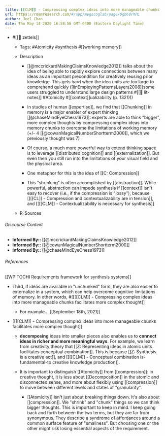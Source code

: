 ```yaml
---
title: [[CLM]] - Compressing complex ideas into more manageable chunks facilitates more complex thought
url: https://roamresearch.com/#/app/megacoglab/page/0gb6dThPL
author: Joel Chan
date: Thu May 14 2020 16:58:56 GMT-0400 (Eastern Daylight Time)
---
```


- #[[🌲 zettels]]

    - Tags: #Atomicity #synthesis #[[working memory]]

    - Description

        - [[@mccrickardMakingClaimsKnowledge2012]] talks about the idea of being able to rapidly explore connections between many ideas as an important precondition for creatively reusing prior knowledge. This gets hard when the idea units are too large to comprehend quickly ([linEmployingPatternsLayers2008](some users struggled to understand large design patterns #[[📝 lit-notes]] #Atomicity #[[context]]ualizability (p. 1321)))

        - In studies of human [[expertise]], we find that [[Chunking]] in memory is a major enabler of expert thinking [[@chaseMindEyeChess1973]]: experts are able to think "bigger", more complex thoughts by compressing complex ideas into memory chunks to overcome the limitations of working memory (+/- 4 [[@cowanMagicalNumberShortterm2000]], which we previously thought was 7)

        - Of course, a much more powerful way to extend thinking space is to leverage [[distributed cognition]] and [[externalization]]. But even then you still run into the limitations of your visual field and the physical area.

        - One metaphor for this is the idea of [[C: Compression]]

        - This "shrinking" is often accomplished by [[abstraction]]. While powerful, abstraction can impede synthesis if [[context]] isn't easy to recover (i.e., if the compression is "lossy"), because [[[[CL]] - Compression and contextualizability are in tension]], and [[[[CLM]] - Contextualizability is necessary for synthesis]]

    - R-Sources

###### Discourse Context

- **Informed By::** [[@mccrickardMakingClaimsKnowledge2012]]
- **Informed By::** [[@cowanMagicalNumberShortterm2000]]
- **Informed By::** [[@chaseMindEyeChess1973]]

###### References

[[WP TOCHI Requirements framework for synthesis systems]]

- Third, if ideas are available in "unchunked" form, they are also easier to externalize in a system, which can help overcome cognitive limitations of memory. In other words, #[[[[CLM]] - Compressing complex ideas into more manageable chunks facilitates more complex thought]]

    - For example...
[[September 18th, 2021]]

- [[[[CLM]] - Compressing complex ideas into more manageable chunks facilitates more complex thought]]

    - __decomposing__ ideas into smaller pieces also enables us to **connect ideas in richer and more meaningful ways**. For example, we learn from creativity theory that [[Z: Representing ideas in atomic units facilitates conceptual combination]]. This is because [[Z: Synthesis is a creative act]], and [[[[CLM]] - Conceptual combination is-fundamental-to creative knowledge production]].

    - It is important to distinguish [[Atomicity]] from [[compression]]: in creative thought, it is less about [[Decomposition]] in the atomic and disconnected sense, and more about flexibly using [[compression]] to move between different levels and states of "granularity".

        - [[Atomicity]] isn't just about breaking things down. It's also about [[compression]]. We "shrink" and "chunk" things so we can think bigger thoughts. This is important to keep in mind. I keep going back and forth between the two terms, but they are far from synonymous. They describe a syndrome of affordances around a common surface feature of "smallness". But choosing one or the other might risk losing essential aspects of the requirement.
